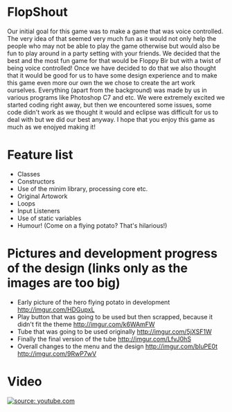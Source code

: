 # FlopShout

Our initial goal for this game was to make a game that was voice controlled. The very idea of that seemed very much fun as it would not only help the people who may not be able to play the game otherwise but would also be fun to play around in a party setting with your friends. We decided that the best and the most fun game for that would be Floppy Bir but with a twist of being voice controlled! Once we have decided to do that we also thought that it would be good for us to have some design experience and to make this game even more our own the we chose to create the art work ourselves. Everything (apart from the background) was made by us in various programs like Photoshop C7 and etc. We were extremely excited we started coding right away, but then we encountered some issues, some code didn't work as we thought it would and eclipse was difficult for us to deal with but we did our best anyway. I hope that you enjoy this game as much as we enojyed making it!

# Feature list
- Classes
- Constructors
- Use of the minim library, processing core etc.
- Original Artowork
- Loops
- Input Listeners
- Use of static variables
- Humour! (Come on a flying potato? That's hilarious!)

# Pictures and development progress of the design (links only as the images are too big)
- Early picture of the hero flying potato in development 
  http://imgur.com/HDGupxL
- Play button that was going to be used but then scrapped, because it didn't fit the theme 
  http://imgur.com/k6WAmFW
- Tube that was going to be used originally 
  http://imgur.com/5jXSF1W
- Finally the final version of the tube 
  http://imgur.com/LfvJ0hS
- Overall changes to the menu and the design
  http://imgur.com/bIuPE0t
  http://imgur.com/9RwP7wV

# Video

<a href="https://youtu.be/PvDPc_eY4_Q"><img src="https://i.ytimg.com/vi/PvDPc_eY4_Q/hqdefault.jpg?custom=true&w=336&h=188&stc=true&jpg444=true&jpgq=90&sp=67&sigh=Taq9qI4apgJQtQAQz_WiJMRo_PE" title="source: youtube.com" /></a>
